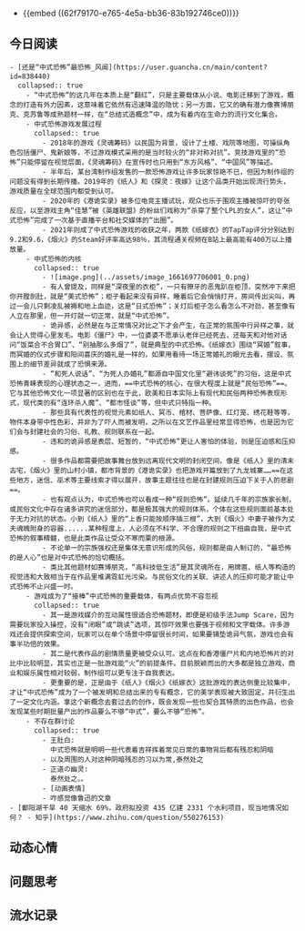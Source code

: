 - {{embed ((62f79170-e765-4e5a-bb36-83b192746ce0))}}
## 今日阅读
	- [还是“中式恐怖”最恐怖_风闻](https://user.guancha.cn/main/content?id=838440)
	  collapsed:: true
		- “中式恐怖”的这几年在本质上是“翻红”，只是主要载体从小说、电影迁移到了游戏，概念的打造有外力因素，这意味着它依然有迅速降温的隐忧；另一方面，它又的确有潜力像赛博朋克、克苏鲁等成熟题材一样，在“总结式造概念”中，成为有着内在生命力的流行文化集合。
		- 中式恐怖游戏发展过程
		  collapsed:: true
			- 2018年的游戏《灵魂筹码》以民国为背景，设计了土楼、戏院等地图，可操纵角色包括僵尸、鬼新娘等，不过游戏模式采用的是当时较火的“非对称对抗”。竞技游戏里的“恐怖”只能停留在视觉层面，《灵魂筹码》在宣传时也只用到“东方风格”、“中国风”等描述。
			- 半年后，某台湾制作组发售的一款恐怖游戏让许多玩家惊艳不已，但因为制作组的问题没有得到长期传播。2019年的《纸人》和《探灵：夜嫁》让这个品类开始出现流行势头，游戏质量在全球范围内都受到认可。
			- 2020年的《港诡实录》被多位电竞主播试玩，观众也乐于围观主播被惊吓的夸张反应，以至游戏主角“佳慧”被《英雄联盟》的粉丝们戏称为“杀穿了整个LPL的女人”，这让“中式恐怖”完成了一次基于直播平台和社交媒体的“出圈”。
			- 2021年则成了中式恐怖游戏的收获之年，两款《纸嫁衣》的TapTap评分分别达到9.2和9.6，《烟火》的Steam好评率高达98％，其流程通关视频在B站上最高能有400万以上播放量。
		- 中式恐怖的内核
		  collapsed:: true
			- ![image.png](../assets/image_1661697706001_0.png)
			- 有人曾提及，同样是“深夜里的衣柜”，一只有獠牙的恶鬼趴在柜顶，突然冲下来把你开膛剖肚，就是“美式恐怖”；柜子看起来没有异样，睡着后它会悄悄打开，房间传出尖叫，再过一会儿只剩凌乱被褥和地上血迹，这是“日式恐怖”；关灯后柜子怎么看怎么不对劲，甚至像有人立在那里，但一开灯就一切正常，就是“中式恐怖”。
			- 诡异感，必然是在与正常情况对比之下才会产生，在正常的氛围中行异样之事，就会让人觉得心里发毛。电影《僵尸》中，一位婆婆不愿承认老伴已经死去，还每天和对他对话问“饭菜合不合胃口”、“别抽那么多烟了”，就是典型的中式恐怖。《纸嫁衣》围绕“冥婚”叙事，而冥婚的仪式步骤和阳间喜庆的婚礼是一样的，如果用看待一场正常婚礼的眼光去看，摆设、氛围上的细节差异就成了恐惧来源。
			- “和死人说话”、“为死人办婚礼”都源自中国文化里“避讳谈死”的习俗，这是中式恐怖青睐表现的心理状态之一，进而，==中式恐怖的核心，在很大程度上就是“民俗恐怖”==。它与其他恐怖文化一项显著的区别也在于此，欧美和日本实际上有现代和民俗两种恐怖表现形式，现代类的有“连环杀人魔”、“都市怪谈”等，但中式只特指一种。
			- 那些具有代表性的视觉元素如纸人、冥币、棺材、菩萨像、红灯笼、绣花鞋等等，物件本身带中性色彩，并非为了吓人而被发明，之所以在文艺作品里经常显得恐怖，也是因为它们会与封建社会的习俗、礼教、规则联系在一起。
			- 违和的诡异感是表层、短暂的，“中式恐怖”更让人害怕的体验，则是压迫感和压抑感。
			- 很多作品都需要把故事舞台放到远离现代文明的封闭空间，像是《纸人》里的清末古宅，《烟火》里的山村小镇，都市背景的《港诡实录》也把游戏开篇放到了九龙城寨……==在这些地方，迷信、巫术等主要线索才得以展开，故事主题往往也是在封建规则压迫下关于人的悲剧==。
			- 也有观点认为，中式恐怖也可以看成一种“规则恐怖”。延续几千年的宗族家长制，或民俗文化中存在诸多讲究的迷信部分，都是极其强大的规则体系，个体在这些规则面前基本处于无力对抗的状态。小到《纸人》里的“上香只能按顺序插三根”，大到《烟火》中妻子被作为丈夫魂魄附身的容器......某种程度上，人必须在不科学、不合理的规则之下扭曲自我，是中式恐怖的叙事精髓，也是此类作品让受众不寒而栗的根源。
			- 不论单一的宗族强权还是集体无意识形成的风俗，规则都是由人制订的，“最恐怖的是人心”也是对中式恐怖的恰切概括。
			- 类比其他题材如赛博朋克，“高科技低生活”是其灵魂所在，用牌匾、纸人等构造的视觉违和大致相当于在作品里堆满霓虹光污染。与民俗文化的关联、讲述人的压抑可能才能让中式恐怖不止兴盛一时。
		- 游戏成为了“接棒”中式恐怖的重要载体，有两点优势不容忽视
		  collapsed:: true
			- 其一是游戏媒介的互动属性很适合恐怖题材，即便是初级手法Jump Scare，因为需要玩家投入操控，没有“闭眼”或“跳读”选项，其惊吓效果也要强于视频和文字载体。许多游戏还会提供探索空间，玩家可以在单个场景中停留很长时间，如果要铺垫诡异气氛，游戏也会有事半功倍的效果。
			- 其二是代表作品的剧情质量更被受众认可。这点在和香港僵尸片和内地恐怖片的对比中比较明显，其实也正是一批游戏能“火”的前提条件。目前脱颖而出的大多都是独立游戏，商业和娱乐属性相对较弱，制作组可以更专注于自我表达。
			- 更重要的是，正是由于《纸人》《烟火》《纸嫁衣》这批游戏的表达侧重比较集中，才让“中式恐怖”成为了一个被发明和总结出来的专有概念，它的美学表现被大致固定，并衍生出了一定文化内涵。拿这个新概念去套过去的创作，既会发现一些也契合其特质的出色作品，也会发现某些时期批量产出的作品要么不够“中式”，要么不够“恐怖”。
		- 不存在群讨论
		  collapsed:: true
			- 王肚白:
			  中式恐怖就是明明一些代表着吉祥挥着常见日常的事物背后都有残忍和阴暗
			- 以及周围的人对这种阴暗残忍的习以为常,泰然处之
			- 正道の幽灵:
			  泰然处之。。
			- [动画表情]
			- 咋感觉像鲁迅的文章
	- [鄱阳湖干旱 40 天缩水 69%，政府拟投资 435 亿建 2331 个水利项目，现当地情况如何？ - 知乎](https://www.zhihu.com/question/550276153)
## 动态心情
## 问题思考
## 流水记录